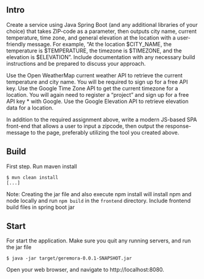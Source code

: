 ## Intro

Create a service using Java Spring Boot (and any additional libraries of your choice) that takes ZIP-code as a parameter, then outputs city name, current temperature, time zone, and general elevation at the location with a user-friendly message. For example, “At the location $CITY_NAME, the temperature is $TEMPERATURE, the timezone is $TIMEZONE, and the elevation is $ELEVATION”. Include documentation with any necessary build instructions and be prepared to discuss your approach.


Use the Open WeatherMap current weather API to retrieve the current temperature and city name. You will be required to sign up for a free API key.
Use the Google Time Zone API to get the current timezone for a location. You will again need to register a “project” and sign up for a free API key * with Google.
Use the Google Elevation API to retrieve elevation data for a location.

In addition to the required assignment above, write a modern JS-based SPA front-end that allows a user to input a zipcode, then output the response-message to the page, preferably utilizing the tool you created above.

## Build
First step. Run maven install

```
$ mvn clean install
[...]

```

Note: Creating the jar file and also execute npm install will install npm and node locally and run `npm build`
in the `frontend` directory.  Include frontend build files in spring boot jar

## Start

For start the application. Make sure you quit any running servers, and run the jar file 

```
$ java -jar target/geremora-0.0.1-SNAPSHOT.jar
```

Open your web browser, and navigate to http://localhost:8080. 